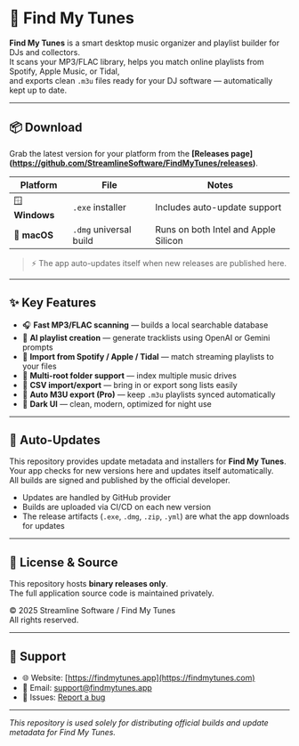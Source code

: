# 🎵 Find My Tunes

**Find My Tunes** is a smart desktop music organizer and playlist builder for DJs and collectors.  
It scans your MP3/FLAC library, helps you match online playlists from Spotify, Apple Music, or Tidal,  
and exports clean `.m3u` files ready for your DJ software — automatically kept up to date.

---

## 📦 Download

Grab the latest version for your platform from the **[Releases page] (https://github.com/StreamlineSoftware/FindMyTunes/releases)**.

| Platform | File | Notes |
|-----------|------|-------|
| 🪟 **Windows** | `.exe` installer | Includes auto-update support |
| 🍎 **macOS** | `.dmg` universal build | Runs on both Intel and Apple Silicon |

> ⚡ The app auto-updates itself when new releases are published here.

---

## ✨ Key Features

- 🎧 **Fast MP3/FLAC scanning** — builds a local searchable database  
- 🧠 **AI playlist creation** — generate tracklists using OpenAI or Gemini prompts  
- 🔗 **Import from Spotify / Apple / Tidal** — match streaming playlists to your files  
- 📂 **Multi-root folder support** — index multiple music drives  
- 📑 **CSV import/export** — bring in or export song lists easily  
- 💾 **Auto M3U export (Pro)** — keep `.m3u` playlists synced automatically  
- 🌙 **Dark UI** — clean, modern, optimized for night use  

---

## 🔄 Auto-Updates

This repository provides update metadata and installers for **Find My Tunes**.  
Your app checks for new versions here and updates itself automatically.  
All builds are signed and published by the official developer.

- Updates are handled by GitHub provider  
- Builds are uploaded via CI/CD on each new version  
- The release artifacts (`.exe`, `.dmg`, `.zip`, `.yml`) are what the app downloads for updates  

---

## 🧩 License & Source

This repository hosts **binary releases only**.  
The full application source code is maintained privately.

© 2025 Streamline Software / Find My Tunes  
All rights reserved.

---

## 💬 Support

- 🌐 Website: [https://findmytunes.app](https://findmytunes.com)  
- 📧 Email: [support@findmytunes.app](support@streamline-soft.com)  
- 🐞 Issues: [Report a bug](https://github.com/StreamlineSoftware/FindMyTunes/issues)

---

_This repository is used solely for distributing official builds and update metadata for Find My Tunes._
